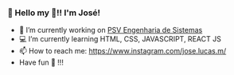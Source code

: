 ### 👋 Hello my 🐙!! I'm José!

- 🔭 I’m currently working on <a href=“http://www.psvsistemas.com.br/“>PSV Engenharia de Sistemas</a>
- 💻 I’m currently learning HTML, CSS, JAVASCRIPT, REACT JS
- 📫 How to reach me: https://www.instagram.com/jose.lucas.m/
- Have fun 🖖 !!!
